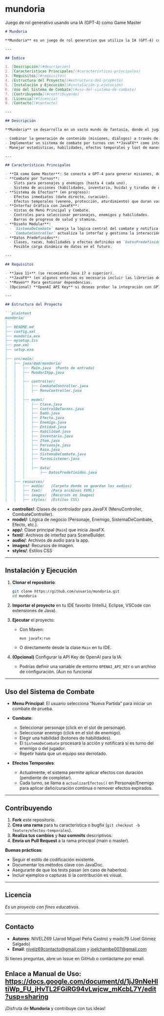 # mundoria
Juego de rol generativo usando una IA (GPT-4) como Game Master

```markdown
# Mundoria

**Mundoria** es un juego de rol generativo que utiliza la IA (GPT-4) como Game Master. Combina elementos de combate por turnos, narrativa generada dinámicamente y un sistema de efectos y habilidades, todo ello orquestado con JavaFX para la interfaz gráfica.

---

## Índice

1. [Descripción](#descripción)
2. [Características Principales](#características-principales)
3. [Requisitos](#requisitos)
4. [Estructura del Proyecto](#estructura-del-proyecto)
5. [Instalación y Ejecución](#instalación-y-ejecución)
6. [Uso del Sistema de Combate](#uso-del-sistema-de-combate)
7. [Contribuyendo](#contribuyendo)
8. [Licencia](#licencia)
9. [Contacto](#contacto)

---

## Descripción

**Mundoria** se desarrolla en un vasto mundo de fantasía, donde el jugador controla personajes de diferentes razas y clases para enfrentarse a enemigos, completar misiones y progresar en un entorno narrativo generado por la IA (GPT-4). El proyecto busca:

- Combinar la generación de contenido (misiones, diálogos) a través de la API de OpenAI.
- Implementar un sistema de combate por turnos con **JavaFX** como interfaz gráfica.
- Manejar estadísticas, habilidades, efectos temporales y loot de manera extensible.

---

## Características Principales

- **IA como Game Master**: Se conecta a GPT-4 para generar misiones, descripciones y eventos narrativos.
- **Combate por Turnos**:
  - Slots para personajes y enemigos (hasta 4 cada uno).
  - Sistema de acciones (habilidades, inventario, huida) y tiradas de dados.
- **Sistema de Efectos** (en progreso):
  - Efectos inmediatos (daño directo, curación).
  - Efectos temporales (veneno, protección, aturdimiento) que duran varios turnos.
- **Interfaz Gráfica con JavaFX**:
  - Vistas de Menú Principal y Combate.
  - Controles para seleccionar personajes, enemigos y habilidades.
  - Barras de progreso de salud y stamina.
- **Diseño Modular**:
  - `SistemaDeCombate` maneja la lógica central del combate y notifica al controlador cuándo es turno del jugador.
  - `CombateController` actualiza la interfaz y gestiona la interacción del usuario.
- **Datos Predefinidos**:
  - Clases, razas, habilidades y efectos definidos en `DatosPredefinidos` para prototipos rápidos.
  - Posible carga dinámica de datos en el futuro.

---

## Requisitos

- **Java 11+** (se recomienda Java 17 o superior).
- **JavaFX** (en algunos entornos es necesario incluir las librerías de JavaFX manualmente).
- **Maven** Para gestionar dependencias.
- (Opcional) **OpenAI API Key** si deseas probar la integración con GPT-4.

---

## Estructura del Proyecto

```plaintext
mundoria/
│
├── README.md
├── config.xml
├── mundoria.exe
├── mysetup.iss
├── pom.xml
├── setup.exe
│
├── src/main/
│   ├── java/dad/mundoria/
│   │   ├── Main.java  (Punto de entrada)
│   │   ├── MundorIApp.java
│   │   │
│   │   ├── controller/
│   │   │   ├── CombateController.java
│   │   │   ├── MenuController.java
│   │   │
│   │   ├── model/
│   │   │   ├── Clase.java
│   │   │   ├── ControlDeTurnos.java
│   │   │   ├── Dado.java
│   │   │   ├── Efecto.java
│   │   │   ├── Enemigo.java
│   │   │   ├── Entidad.java
│   │   │   ├── Habilidad.java
│   │   │   ├── Inventario.java
│   │   │   ├── Item.java
│   │   │   ├── Personaje.java
│   │   │   ├── Raza.java
│   │   │   ├── SistemaDeCombate.java
│   │   │   ├── TurnoListener.java
│   │   │   │
│   │   │   ├── data/
│   │   │       ├── DatosPredefinidos.java
│   │   │
│   ├── resources/
│   │   ├── audio/   (Carpeta donde se guardan los audios)
│   │   ├── fxml/    (Para archivos FXML)
│   │   ├── images/  (Recursos en imagen)
│   │   ├── styles/  (Estilos CSS)
```

- **controller/**: Clases de controlador para JavaFX (MenuController, CombateController).
- **model/**: Lógica de negocio (Personaje, Enemigo, SistemaDeCombate, Efecto, etc.).
- **app/**: Clase principal (`Main`) que inicia JavaFX.
- **fxml/**: Archivos de interfaz para SceneBuilder.
- **audio/**: Archivos de audio para la app.
- **images/**: Recursos de imagen.
- **styles/**: Estilos CSS

---

## Instalación y Ejecución

1. **Clonar el repositorio**:
   ```bash
   git clone https://github.com/usuario/mundoria.git
   cd mundoria
   ```
2. **Importar el proyecto** en tu IDE favorito (IntelliJ, Eclipse, VSCode con extensiones de Java).
3. **Ejecutar** el proyecto:
   - Con Maven:
     ```bash
     mvn javafx:run
     ```
   - O directamente desde la clase `Main` en tu IDE.

4. **(Opcional)** Configurar la API Key de OpenAI para la IA:
   - Podrías definir una variable de entorno `OPENAI_API_KEY` o un archivo de configuración. (Aun no funcional

---

## Uso del Sistema de Combate

- **Menu Principal**: El usuario selecciona “Nueva Partida” para iniciar un combate de prueba.
- **Combate**:
  - Seleccionar personaje (click en el slot de personaje).
  - Seleccionar enemigo (click en el slot de enemigo).
  - Elegir una habilidad (botones de habilidades).
  - El `SistemaDeCombate` procesará la acción y notificará si es turno del enemigo o del jugador.
  - Repetir hasta que un equipo sea derrotado.

- **Efectos Temporales**:
  - Actualmente, el sistema permite aplicar efectos con duración (pendiente de completar).
  - Cada turno, se llama a `actualizarEfectos()` en Personaje/Enemigo para aplicar daño/curación continua o remover efectos expirados.

---

## Contribuyendo

1. **Fork** este repositorio.
2. **Crea una rama** para tu característica o bugfix (`git checkout -b feature/efectos-temporales`).
3. **Realiza tus cambios** y **haz commits** descriptivos.
4. **Envía un Pull Request** a la rama principal (main o master).

**Buenas prácticas**:
- Seguir el estilo de codificación existente.
- Documentar los métodos clave con JavaDoc.
- Asegurarte de que los tests pasan (en caso de haberlos).
- Incluir ejemplos o capturas si la contribución es visual.

---

## Licencia

*Es un proyecto con fines educativos.*

---

## Contacto

- **Autores**: NIVELZ69 (Jarod Miguel Peña Castro) y madc79 (Joel Gómez Salgado)
- **Email**: nivelz69contacto@gmail.com y joelchambe007@gmail.com

Si tienes preguntas, abre un Issue en GitHub o contáctame por email.

Enlace a Manual de Uso: https://docs.google.com/document/d/1jJ9nNeHItiWp_FU_jHvTL2FGiRG94vLwjcw_mKcbL7Y/edit?usp=sharing
---

¡Disfruta de **Mundoria** y contribuye con tus ideas!
